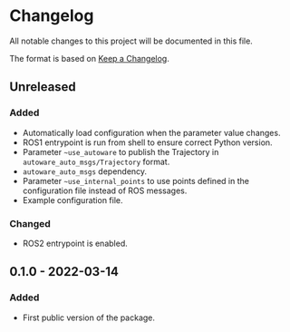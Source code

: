 # Changelog
All notable changes to this project will be documented in this file.

The format is based on [Keep a Changelog](http://keepachangelog.com/).

## Unreleased
### Added
- Automatically load configuration when the parameter value changes.
- ROS1 entrypoint is run from shell to ensure correct Python version.
- Parameter `~use_autoware` to publish the Trajectory in `autoware_auto_msgs/Trajectory` format.
- `autoware_auto_msgs` dependency.
- Parameter `~use_internal_points` to use points defined in the configuration file instead of ROS messages.
- Example configuration file.

### Changed
- ROS2 entrypoint is enabled.

## 0.1.0 - 2022-03-14
### Added
- First public version of the package.
